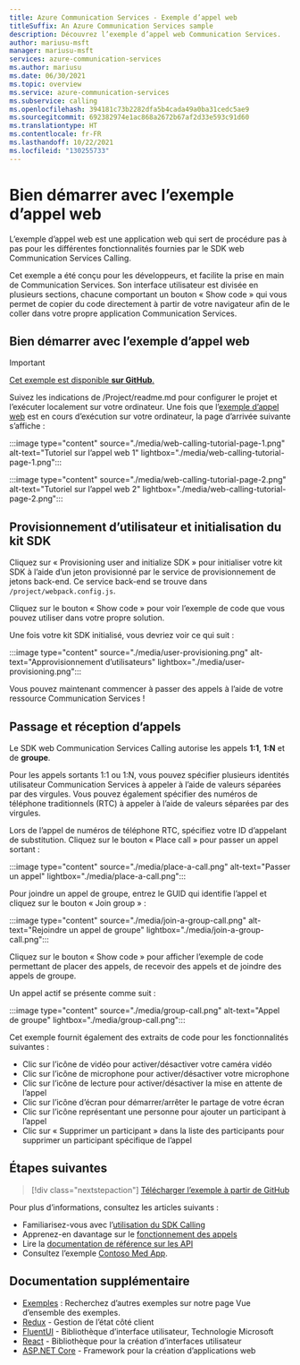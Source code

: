 ```yaml
---
title: Azure Communication Services - Exemple d’appel web
titleSuffix: An Azure Communication Services sample
description: Découvrez l’exemple d’appel web Communication Services.
author: mariusu-msft
manager: mariusu-msft
services: azure-communication-services
ms.author: mariusu
ms.date: 06/30/2021
ms.topic: overview
ms.service: azure-communication-services
ms.subservice: calling
ms.openlocfilehash: 394181c73b2282dfa5b4cada49a0ba31cedc5ae9
ms.sourcegitcommit: 692382974e1ac868a2672b67af2d33e593c91d60
ms.translationtype: HT
ms.contentlocale: fr-FR
ms.lasthandoff: 10/22/2021
ms.locfileid: "130255733"
---
```

# <a name="get-started-with-the-web-calling-sample"></a>Bien démarrer avec l’exemple d’appel web

L’exemple d’appel web est une application web qui sert de procédure pas à pas pour les différentes fonctionnalités fournies par le SDK web Communication Services Calling.

Cet exemple a été conçu pour les développeurs, et facilite la prise en main de Communication Services. Son interface utilisateur est divisée en plusieurs sections, chacune comportant un bouton « Show code » qui vous permet de copier du code directement à partir de votre navigateur afin de le coller dans votre propre application Communication Services.

## <a name="get-started-with-the-web-calling-sample"></a>Bien démarrer avec l’exemple d’appel web

> [!IMPORTANT]
> [Cet exemple est disponible **sur GitHub**.](https://github.com/Azure-Samples/communication-services-web-calling-tutorial/)

Suivez les indications de /Project/readme.md pour configurer le projet et l’exécuter localement sur votre ordinateur.
Une fois que l’[exemple d’appel web](https://github.com/Azure-Samples/communication-services-web-calling-tutorial) est en cours d’exécution sur votre ordinateur, la page d’arrivée suivante s’affiche :

:::image type="content" source="./media/web-calling-tutorial-page-1.png" alt-text="Tutoriel sur l’appel web 1" lightbox="./media/web-calling-tutorial-page-1.png":::

:::image type="content" source="./media/web-calling-tutorial-page-2.png" alt-text="Tutoriel sur l’appel web 2" lightbox="./media/web-calling-tutorial-page-2.png":::

## <a name="user-provisioning-and-sdk-initialization"></a>Provisionnement d’utilisateur et initialisation du kit SDK

Cliquez sur « Provisioning user and initialize SDK » pour initialiser votre kit SDK à l’aide d’un jeton provisionné par le service de provisionnement de jetons back-end. Ce service back-end se trouve dans `/project/webpack.config.js`.

Cliquez sur le bouton « Show code » pour voir l’exemple de code que vous pouvez utiliser dans votre propre solution.

Une fois votre kit SDK initialisé, vous devriez voir ce qui suit :

:::image type="content" source="./media/user-provisioning.png" alt-text="Approvisionnement d’utilisateurs" lightbox="./media/user-provisioning.png":::

Vous pouvez maintenant commencer à passer des appels à l’aide de votre ressource Communication Services !

## <a name="placing-and-receiving-calls"></a>Passage et réception d’appels

Le SDK web Communication Services Calling autorise les appels **1:1**, **1:N** et de **groupe**.

Pour les appels sortants 1:1 ou 1:N, vous pouvez spécifier plusieurs identités utilisateur Communication Services à appeler à l’aide de valeurs séparées par des virgules. Vous pouvez également spécifier des numéros de téléphone traditionnels (RTC) à appeler à l’aide de valeurs séparées par des virgules.

Lors de l’appel de numéros de téléphone RTC, spécifiez votre ID d’appelant de substitution. Cliquez sur le bouton « Place call » pour passer un appel sortant :

:::image type="content" source="./media/place-a-call.png" alt-text="Passer un appel" lightbox="./media/place-a-call.png":::

Pour joindre un appel de groupe, entrez le GUID qui identifie l’appel et cliquez sur le bouton « Join group » :

:::image type="content" source="./media/join-a-group-call.png" alt-text="Rejoindre un appel de groupe" lightbox="./media/join-a-group-call.png":::

Cliquez sur le bouton « Show code » pour afficher l’exemple de code permettant de placer des appels, de recevoir des appels et de joindre des appels de groupe.

Un appel actif se présente comme suit :

:::image type="content" source="./media/group-call.png" alt-text="Appel de groupe" lightbox="./media/group-call.png":::

Cet exemple fournit également des extraits de code pour les fonctionnalités suivantes :

  - Clic sur l’icône de vidéo pour activer/désactiver votre caméra vidéo
  - Clic sur l’icône de microphone pour activer/désactiver votre microphone
  - Clic sur l’icône de lecture pour activer/désactiver la mise en attente de l’appel
  - Clic sur l’icône d’écran pour démarrer/arrêter le partage de votre écran
  - Clic sur l’icône représentant une personne pour ajouter un participant à l’appel
  - Clic sur « Supprimer un participant » dans la liste des participants pour supprimer un participant spécifique de l’appel


## <a name="next-steps"></a>Étapes suivantes

>[!div class="nextstepaction"]
>[Télécharger l’exemple à partir de GitHub](https://github.com/Azure-Samples/communication-services-web-calling-tutorial/)

Pour plus d’informations, consultez les articles suivants :

- Familiarisez-vous avec l’[utilisation du SDK Calling](../quickstarts/voice-video-calling/getting-started-with-calling.md)
- Apprenez-en davantage sur le [fonctionnement des appels](../concepts/voice-video-calling/about-call-types.md)
- Lire la [documentation de référence sur les API](/javascript/api/azure-communication-services/@azure/communication-calling/)
- Consultez l’exemple [Contoso Med App](https://github.com/Azure-Samples/communication-services-contoso-med-app).

## <a name="additional-reading"></a>Documentation supplémentaire

- [Exemples](./overview.md) : Recherchez d’autres exemples sur notre page Vue d’ensemble des exemples.
- [Redux](https://redux.js.org/) - Gestion de l’état côté client
- [FluentUI](https://aka.ms/fluent-ui) - Bibliothèque d’interface utilisateur, Technologie Microsoft
- [React](https://reactjs.org/) - Bibliothèque pour la création d’interfaces utilisateur
- [ASP.NET Core](/aspnet/core/introduction-to-aspnet-core?preserve-view=true&view=aspnetcore-3.1) - Framework pour la création d’applications web